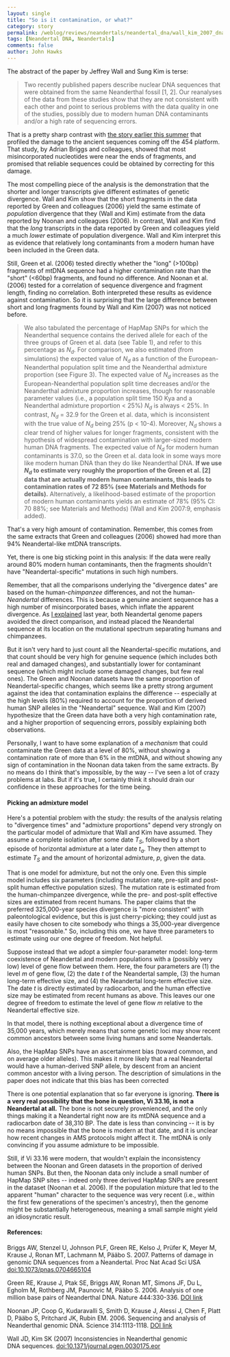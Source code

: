 ```yaml
---
layout: single 
title: "So is it contamination, or what?" 
category: story
permalink: /weblog/reviews/neandertals/neandertal_dna/wall_kim_2007_dna_contamination.html
tags: [Neandertal DNA, Neandertals] 
comments: false 
author: John Hawks 
---
```


<p>
The abstract of the paper by Jeffrey Wall and Sung Kim is terse: 
</p>

<blockquote>Two recently published papers describe nuclear DNA sequences that were obtained from the same Neanderthal fossil [1, 2].  Our reanalyses of the data from these studies show that they are not consistent with each other and point to serious problems with the data quality in one of the studies, possibly due to modern human DNA contaminants and/or a high rate of sequencing errors. </blockquote>

<p>
That is a pretty sharp contrast with <a href="http://johnhawks.net/weblog/reviews/genetics/ancient/neandertal_sequencing_damage_2007.html">the story earlier this summer</a> that profiled the damage to the ancient sequences coming off the 454 platform. That study, by Adrian Briggs and colleagues, showed that most misincorporated nucleotides were near the ends of fragments, and promised that reliable sequences could be obtained by correcting for this damage. 
</p>
<!--break-->
<p>
The most compelling piece of the analysis is the demonstration that the shorter and longer transcripts give different estimates of genetic divergence. Wall and Kim show that the short fragments in the data reported by Green and colleagues (2006) yield the same estimate of <i>population</i> divergence that they (Wall and Kim) estimate from the data reported by Noonan and colleagues (2006). In contrast, Wall and Kim find that the <i>long</i> transcripts in the data reported by Green and colleagues yield a much <i>lower</i> estimate of population divergence. Wall and Kim interpret this as evidence that relatively long contaminants from a modern human have been included in the Green data. 
</p>

<p>
Still, Green et al. (2006) tested directly whether the "long" (>100bp) fragments of mtDNA sequence had a higher contamination rate than the "short" (<60bp) fragments, and found no difference. And Noonan et al. (2006) tested for a correlation of sequence divergence and fragment length, finding no correlation. Both interpreted these results as evidence against contamination. So it is surprising that the large difference between short and long fragments found by Wall and Kim (2007) was not noticed before. 
</p>

<blockquote>We also tabulated the percentage of HapMap SNPs for which the Neanderthal sequence contains the derived allele for each of the three groups of Green et al. data (see Table 1), and refer to this percentage as <i>N<sub>d</sub></i>.  For comparison, we also estimated (from simulations) the expected value of <i>N<sub>d</sub></i> as a function of the European-Neanderthal population split time and the Neanderthal admixture proportion (see Figure 3). The expected value of <i>N<sub>d</sub></i> increases as the European-Neanderthal population split time decreases and/or the Neanderthal admixture proportion increases, though for reasonable parameter values (i.e., a population split time  150 Kya and a Neanderthal admixture proportion < 25%) <i>N<sub>d</sub></i> is always < 25%. In contrast, <i>N<sub>d</sub></i> = 32.9 for the Green et al. data, which is inconsistent with the true value of <i>N<sub>d</sub></i> being  25% (p < 10-4). Moreover, <i>N<sub>d</sub></i> shows a clear trend of higher values for longer fragments, consistent with the hypothesis of widespread contamination with larger-sized modern human DNA fragments. The expected value of <i>N<sub>d</sub></i> for modern human contaminants is 37.0, so the Green et al. data look in some ways more like modern human DNA than they do like Neanderthal DNA. <b>If we use <i>N<sub>d</sub></i> to estimate very roughly the proportion of the Green et al. [2] data that are actually modern human contaminants, this leads to contamination rates of 72  85% (see Materials and Methods for details).</b>  Alternatively, a likelihood-based estimate of the proportion of modern human contaminants yields an estimate of 78% (95% CI: 70  88%; see Materials and Methods) (Wall and Kim 2007:9, emphasis added).</blockquote>
</p>

<p>
That's a very high amount of contamination. Remember, this comes from the same extracts that Green and colleagues (2006) showed had more than 94% Neandertal-like mtDNA transcripts. 
</p>

<p>
Yet, there is one big sticking point in this analysis: If the data were really around 80% modern human contaminants, then the fragments shouldn't have "Neandertal-specific" mutations in such high numbers. 
</p>

<p>
Remember, that all the comparisons underlying the "divergence dates" are based on the human-<i>chimpanzee</i> differences, and not the human-<i>Neandertal</i> differences. This is because a genuine ancient sequence has a high number of misincorporated bases, which inflate the apparent divergence. As <a href="http://www.johnhawks.net/weblog/reviews/genomics/neandertal/neandertal_genomics_faq_2006.html">I explained</a> last year, both Neandertal genome papers avoided the direct comparison, and instead placed the Neandertal sequence at its location on the mutational spectrum separating humans and chimpanzees. 
</p>

<p>
But it isn't very hard to just count all the Neandertal-specific mutations, and that count should be very high for genuine sequence (which includes both real and damaged changes), and substantially lower for contaminant sequence (which might include some damaged changes, but few real ones). The Green and Noonan datasets have the same proportion of Neandertal-specific changes, which seems like a pretty strong argument against the idea that contamination explains the difference -- especially at the high levels (80%) required to account for the proportion of derived human SNP alleles in the "Neandertal" sequence. Wall and Kim (2007) hypothesize that the Green data have both a very high contamination rate, and a higher proportion of sequencing errors, possibly explaining both observations. 
</p>

<p>
Personally, I want to have some explanation of a <i>mechanism</i> that could contaminate the Green data at a level of 80%, without showing a contamination rate of more than 6% in the mtDNA, and without showing any sign of contamination in the Noonan data taken from the same extracts. By no means do I think that's impossible, by the way -- I've seen a lot of crazy problems at labs. But if it's true, I certainly think it should drain our confidence in these approaches for the time being. 
</p>

<h4>Picking an admixture model</h4>

<p>
Here's a potential problem with the study: the results of the analysis relating to "divergence times" and "admixture proportions" depend very strongly on the particular model of admixture that Wall and Kim have assumed. They assume a complete isolation after some date <i>T<sub>S</sub></i>, followed by a short episode of horizontal admixture at a later date <i>t<sub>a</sub></i>. They then attempt to estimate <i>T<sub>S</sub></i> and the amount of horizontal admixture, <i>p</i>, given the data. 
</p>

<p>
That is one model for admixture, but not the only one. Even this simple model includes six parameters (including mutation rate, pre-split and post-split human effective population sizes). The mutation rate is estimated from the human-chimpanzee divergence, while the pre- and post-split effective sizes are estimated from recent humans. The paper claims that the preferred 325,000-year species divergence is "more consistent" with paleontological evidence, but this is just cherry-picking; they could just as easily have chosen to cite somebody who things a 35,000-year divergence is most "reasonable." So, including this one, we have three parameters to estimate using our one degree of freedom. Not helpful. 
</p>

<p>
Suppose instead that we adopt a simpler four-parameter model: long-term coexistence of Neandertal and modern populations with a (possibly very low) level of gene flow between them. Here, the four parameters are (1) the level <i>m</i> of gene flow, (2) the date <i>t</i> of the Neandertal sample, (3) the human long-term effective size, and (4) the Neandertal long-term effective size.  The date <i>t</i> is directly estimated by radiocarbon, and the human effective size may be estimated from recent humans as above. This leaves our one degree of freedom to estimate the level of gene flow <i>m</i> relative to the Neandertal effective size. 
</p>

<p>
In that model, there is nothing exceptional about a divergence time of 35,000 years, which merely means that some genetic loci may show recent common ancestors between some living humans and some Neandertals. 
</p>

<p>
Also, the HapMap SNPs have an ascertainment bias (toward common, and on average older alleles). This makes it more likely that a real Neandertal would have a human-derived SNP allele, by descent from an ancient common ancestor with a living person. The description of simulations in the paper does not indicate that this bias has been corrected
</p>

<p>
There is one potential explanation that so far everyone is ignoring. <b>There is a very real possibility that the bone in question, Vi 33.16, is not a Neandertal at all.</b> The bone is not securely provenienced, and the only things making it a Neandertal right now are its mtDNA sequence and a radiocarbon date of 38,310 BP. The date is less than convincing -- it is by no means impossible that the bone is modern at that date, and it is unclear how recent changes in AMS protocols might affect it. The mtDNA is only convincing if you assume admixture to be impossible. 
</p>

<p>
Still, if Vi 33.16 were modern, that wouldn't explain the inconsistency between the Noonan and Green datasets in the proportion of derived human SNPs. But then, the Noonan data only include a small number of HapMap SNP sites -- indeed only three derived HapMap SNPs are present in the dataset (Noonan et al. 2006). If the population mixture that led to the apparent "human" character to the sequence was very recent (i.e., within the first few generations of the specimen's ancestry), then the genome might be substantially heterogeneous, meaning a small sample might yield an idiosyncratic result. 
</p>

<h4>References:</h4>

<p class="cite">Briggs AW, Stenzel U, Johnson PLF, Green RE, Kelso J, Pr&uuml;fer K, Meyer M, Krause J, Ronan MT, Lachmann M, P&auml;&auml;bo S. 2007. Patterns of damage in genomic DNA sequences from a Neandertal. Proc Nat Acad Sci USA <a href="http://dx.doi.org/10.1073/pnas.0704665104">doi:10.1073/pnas.0704665104</a></p>

<p class="cite">Green RE, Krause J, Ptak SE, Briggs AW, Ronan MT, Simons JF, Du L, Egholm M, Rothberg JM, Paunovic M, P&auml;&auml;bo S. 2006. Analysis of one million base pairs of Neanderthal DNA. Nature 444:330-336. <a href="http://dx.doi.org/10.1038/nature05336">DOI link</a></p>

<p class="cite">Noonan JP, Coop G, Kudaravalli S, Smith D, Krause J, Alessi J, Chen F, Platt D, P&auml;&auml;bo S, Pritchard JK, Rubin EM. 2006. Sequencing and analysis of Neanderthal genomic DNA. Science 314:1113-1118. <a href="http://dx.doi.org/10.1126/science.1131412">DOI link</a></p>

<p class="cite">Wall JD, Kim SK (2007) Inconsistencies in Neanderthal genomic <br />
DNA sequences. <a href="http://dx.doi.org/10.1371/journal.pgen.0030175.eor">doi:10.1371/journal.pgen.0030175.eor</a></p>

